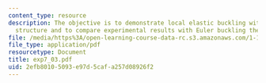 ```yaml
---
content_type: resource
description: The objective is to demonstrate local elastic buckling within a truss
  structure and to compare experimental results with Euler buckling theory.
file: /media/https%3A/open-learning-course-data-rc.s3.amazonaws.com/1-105-solid-mechanics-laboratory-fall-2003/2efb80105093e97d5cafa257d08926f2_exp7_03.pdf
file_type: application/pdf
resourcetype: Document
title: exp7_03.pdf
uid: 2efb8010-5093-e97d-5caf-a257d08926f2
---
```

